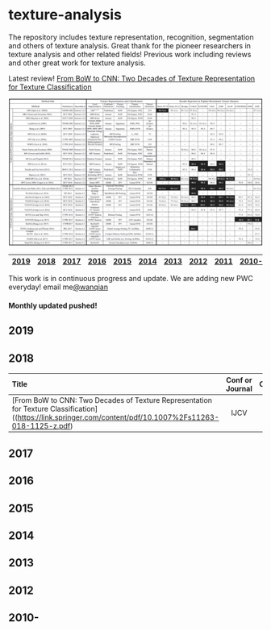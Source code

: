 # texture-analysis
The repository includes texture representation, recognition, segmentation and others of texture analysis.
Great thank for the pioneer researchers in texture analysis and other related fields! 
Previous work including reviews and other great work for texture analysis.

Latest review! [From BoW to CNN: Two Decades of Texture Representation for Texture Classification](https://link.springer.com/content/pdf/10.1007%2Fs11263-018-1125-z.pdf)

![summary](imgs/summary.png)

| [2019](#2019) | [2018](#2018) | [2017](#2017) | [2016](#2016) | [2015](#2015) | [2014](#2014) | [2013](#2013) | [2012](#2012) | [2011](#2011) | [2010-](#2010-) |  
|:--------|:--------:|:--------:|:--------:|:--------|:--------:|:--------:|:--------:|:--------:|:--------:|

This work is in continuous progress and update. We are adding new PWC everyday! email me[@wanqian](wanqian_hust@163.com)   
#### Monthly updated pushed! 

## 2019

## 2018
| Title | Conf or Journal | Code | Field | Citation | Performance |
|:--------|:--------:|:--------:|:--------:|:--------:|:--------:|
| [From BoW to CNN: Two Decades of Texture Representation for Texture Classification]((https://link.springer.com/content/pdf/10.1007%2Fs11263-018-1125-z.pdf) | IJCV | * | review | 14 | * |

## 2017

## 2016

## 2015

## 2014

## 2013

## 2012

## 2010-